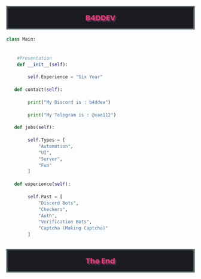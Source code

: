 ![img1](https://github.com/B4DDEV/B4DDEV/blob/main/banner%20(1).png)
```python
class Main:
    
    
    #Presentation
    def __init__(self):

        self.Experience = "Six Year"
        
   def contact(self):
        
        print("My Discord is : b4ddev")
        
        print("My Telegram is : @xae112")
          
   def jobs(self):
   
        self.Types = [
            "Automation", 
            "UI", 
            "Server", 
            "Fun"
        ]
   
   def experience(self):
      
        self.Past = [
            "Discord Bots",
            "Checkers",
            "Auth",
            "Verification Bots",
            "Captcha (Making Captcha)"
        ]
            
```
![img2](https://github.com/B4DDEV/B4DDEV/blob/main/banner%20(2).png)
